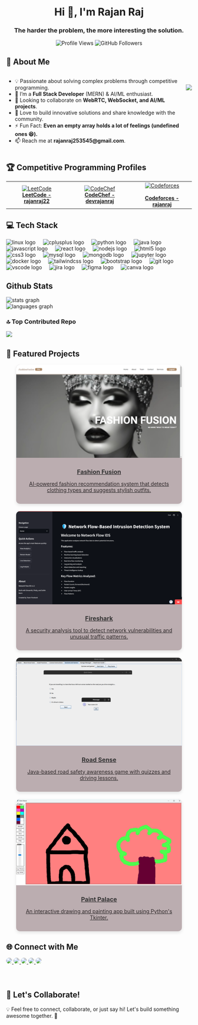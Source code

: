<h1 align="center">Hi 👋, I'm Rajan Raj</h1>
<h3 align="center"> The harder the problem, the more interesting the solution. </h3>

<p align="center">
  <img src="https://komarev.com/ghpvc/?username=rajanraj2&label=Profile%20views&color=0e75b6&style=flat" alt="Profile Views" />
  <img src="https://img.shields.io/github/followers/rajanraj2?label=Followers&style=social" alt="GitHub Followers" />
</p>

<div>
    <h2>🚀 About Me</h2>
    <div style="display: flex; justify-content: space-between; align-items: center;">
        <div>
            <ul>
                <li>💡 Passionate about solving complex problems through competitive programming.</li>
                <li>🌱 I’m a <strong>Full Stack Developer</strong> (MERN) & AI/ML enthusiast.</li>
                <li>🤝 Looking to collaborate on <strong>WebRTC, WebSocket, and AI/ML projects</strong>.</li>
                <li>💬 Love to build innovative solutions and share knowledge with the community.</li>
                <li>⚡ Fun Fact: <strong>Even an empty array holds a lot of feelings (undefined ones 😆).</strong></li>
                <li>📫 Reach me at <strong>rajanraj253545@gmail.com</strong>.</li>
            </ul>
        </div>
        <img height="150" src="https://media2.giphy.com/media/v1.Y2lkPTc5MGI3NjExbjl6c21jcmp2em5tdWhsZHUzNmQ5cGI3M3R5OGc3aDJleGk1bHJjeCZlcD12MV9pbnRlcm5hbF9naWZfYnlfaWQmY3Q9Zw/8m7nAJTYvzNUh54HQm/giphy.gif" />
    </div>
</div>

###

## 🏆 Competitive Programming Profiles  

<table border="0">
  <tr>
    <td align="center">
      <a href="https://leetcode.com/YOUR_USERNAME">
        <img src="https://upload.wikimedia.org/wikipedia/commons/1/19/LeetCode_logo_black.png" alt="LeetCode" height ="100" width="100"/>
        <br/><b>LeetCode - rajanraj22</b>
      </a>
    </td>
    <td align="center">
      <a href="https://www.codechef.com/users/YOUR_USERNAME">
        <img src="https://cdn.codechef.com/images/cc-logo.svg" alt="CodeChef" height="100" width="100"/>
        <br/><b>CodeChef - devrajanraj</b>
      </a>
    </td>
    <td align="center">
      <a href="https://codeforces.com/profile/YOUR_USERNAME">
      <div height="100" width="100">
        <img src="https://sta.codeforces.com/s/33219/images/codeforces-sponsored-by-ton.png" alt="Codeforces" height="78" width="150"/>
        </div>
        <br/><b>Codeforces - rajanraj</b>
      </a>
    </td>
  </tr>
</table>

###

## 💻 Tech Stack
<div align="left">
  <img src="https://cdn.jsdelivr.net/gh/devicons/devicon/icons/linux/linux-original.svg" height="30" alt="linux logo"  />
  <img width="12" />
  <img src="https://cdn.jsdelivr.net/gh/devicons/devicon/icons/cplusplus/cplusplus-original.svg" height="30" alt="cplusplus logo"  />
  <img width="12" />
  <img src="https://cdn.jsdelivr.net/gh/devicons/devicon/icons/python/python-original.svg" height="30" alt="python logo"  />
  <img width="12" />
  <img src="https://cdn.jsdelivr.net/gh/devicons/devicon/icons/java/java-original.svg" height="30" alt="java logo"  />
  <img width="12" />
  <img src="https://cdn.jsdelivr.net/gh/devicons/devicon/icons/javascript/javascript-original.svg" height="30" alt="javascript logo"  />
  <img width="12" />
  <img src="https://cdn.jsdelivr.net/gh/devicons/devicon/icons/react/react-original.svg" height="30" alt="react logo"  />
  <img width="12" />
  <img src="https://cdn.jsdelivr.net/gh/devicons/devicon/icons/nodejs/nodejs-original.svg" height="30" alt="nodejs logo"  />
  <img width="12" />
  <img src="https://cdn.jsdelivr.net/gh/devicons/devicon/icons/html5/html5-original.svg" height="30" alt="html5 logo"  />
  <img width="12" />
  <img src="https://cdn.jsdelivr.net/gh/devicons/devicon/icons/css3/css3-original.svg" height="30" alt="css3 logo"  />
  <img width="12" />
  <img src="https://cdn.jsdelivr.net/gh/devicons/devicon/icons/mysql/mysql-original.svg" height="30" alt="mysql logo"  />
  <img width="12" />
  <img src="https://cdn.jsdelivr.net/gh/devicons/devicon/icons/mongodb/mongodb-original.svg" height="30" alt="mongodb logo"  />
  <img width="12" />
  <img src="https://cdn.jsdelivr.net/gh/devicons/devicon/icons/jupyter/jupyter-original.svg" height="30" alt="jupyter logo"  />
  <img width="12" />
  <img src="https://cdn.jsdelivr.net/gh/devicons/devicon/icons/docker/docker-original.svg" height="30" alt="docker logo"  />
  <img width="12" />
  <img src="https://cdn.jsdelivr.net/gh/devicons/devicon/icons/tailwindcss/tailwindcss-original-wordmark.svg" height="30" alt="tailwindcss logo"  />
  <img width="12" />
  <img src="https://cdn.jsdelivr.net/gh/devicons/devicon/icons/bootstrap/bootstrap-original.svg" height="30" alt="bootstrap logo"  />
  <img width="12" />
  <img src="https://cdn.jsdelivr.net/gh/devicons/devicon/icons/git/git-original.svg" height="30" alt="git logo"  />
  <img width="12" />
  <img src="https://cdn.jsdelivr.net/gh/devicons/devicon/icons/vscode/vscode-original.svg" height="30" alt="vscode logo"  />
  <img width="12" />
  <img src="https://cdn.jsdelivr.net/gh/devicons/devicon/icons/jira/jira-original.svg" height="30" alt="jira logo"  />
  <img width="12" />
  <img src="https://cdn.jsdelivr.net/gh/devicons/devicon/icons/figma/figma-original.svg" height="30" alt="figma logo"  />
  <img width="12" />
  <img src="https://cdn.jsdelivr.net/gh/devicons/devicon/icons/canva/canva-original.svg" height="30" alt="canva logo"  />
</div>


## Github Stats

<div align="left">
  <img src="https://github-readme-stats.vercel.app/api?username=rajanraj2&hide_title=false&hide_rank=false&show_icons=true&include_all_commits=true&count_private=true&disable_animations=false&theme=dracula&locale=en&hide_border=false" height="150" alt="stats graph"  />

</div>
<div align="left">
  <img src="https://github-readme-stats.vercel.app/api/top-langs?username=rajanraj2&locale=en&hide_title=false&layout=compact&card_width=320&langs_count=5&theme=dracula&hide_border=false" height="150" alt="languages graph"  />
</div>

###


### 🔝 Top Contributed Repo
![](https://github-contributor-stats.vercel.app/api?username=rajanraj2&limit=5&theme=dark&combine_all_yearly_contributions=true)


###

## 🚀 Featured Projects

 <div style="display: flex; flex-wrap: wrap; justify-content: center; gap: 20px;">
        <!-- Fashion Fusion Card -->
        <a href="https://github.com/rajanraj2/FashionFusion.git">
        <div style="width: 450px; background: #bbadb0; border-radius: 10px; box-shadow: 0px 4px 8px rgba(0, 0, 0, 0.1); overflow: hidden; text-align: center;">
            <img src="fashionfusion.png" alt="Fashion Fusion" style="width: 100%; height: auto;">
            <div style="padding: 15px;">
                <h3 style="margin: 10px 0; text-decoration: none; color: #333;">Fashion Fusion</h3>
                <p style="color: #2d2728;">AI-powered fashion recommendation system that detects clothing types and suggests stylish outfits.</p>
            </div>
        </div>
        </a>
        <!-- Fireshark Card -->
        <a href="https://github.com/rajanraj2/Fireshark.git">
        <div style="width: 450px; background: #bbadb0; border-radius: 10px; box-shadow: 0px 4px 8px rgba(0, 0, 0, 0.1); overflow: hidden; text-align: center;">
            <img src="fireshark.png" alt="Fireshark" style="width: 100%; height: auto;">
            <div style="padding: 15px;">
                <h3 style="margin: 10px 0; text-decoration: none; color: #333;">Fireshark</h3>
                <p style="color: #2d2728;">A security analysis tool to detect network vulnerabilities and unusual traffic patterns.</p>
            </div>
        </div>
        </a>
        <!-- Road Sense Card -->
        <a href="https://github.com/rajanraj2/Road_Sense.git">
        <div style="width: 450px; background: #bbadb0; border-radius: 10px; box-shadow: 0px 4px 8px rgba(0, 0, 0, 0.1); overflow: hidden; text-align: center;">
            <img src="roadsense.png" alt="Road Sense" style="width: 100%; height: auto;">
            <div style="padding: 15px;">
                <h3 style="margin: 10px 0; text-decoration: none; color: #333;">Road Sense</h3>
                <p style="color: #2d2728;">Java-based road safety awareness game with quizzes and driving lessons.</p>
            </div>
        </div>
        </a>
        <!-- Paint Palace Card -->
        <a href="https://github.com/rajanraj2/Paint_App.git">
        <div style="width: 450px; background: #bbadb0; border-radius: 10px; box-shadow: 0px 4px 8px rgba(0, 0, 0, 0.1); overflow: hidden; text-align: center;">
            <img src="paintpalace.png" alt="Paint Palace" style="width: 100%; height: auto;">
            <div style="padding: 15px;">
                <h3 style="margin: 10px 0; text-decoration: none; color: #333;">Paint Palace</h3>
                <p style="color: #2d2728;">An interactive drawing and painting app built using Python's Tkinter.</p>
            </div>
        </div>
        </a>
</div>


###
## 🌐 Connect with Me

<div align="left">
  <a href="https://www.linkedin.com/in/devrajanraj/" target="_blank">
    <img src="https://img.shields.io/badge/LinkedIn-0077B5?style=for-the-badge&logo=linkedin&logoColor=white" height="35" style="border-radius: 15px;" />
  </a>
  <a href="https://x.com/rajanraj_2" target="_blank">
    <img src="https://img.shields.io/badge/Twitter-1DA1F2?style=for-the-badge&logo=twitter&logoColor=white" height="35" style="border-radius: 15px;" />
  </a>
  <a href="https://www.youtube.com/@rajanrajdev" target="_blank">
    <img src="https://img.shields.io/badge/Youtube-FF0000?style=for-the-badge&logo=youtube&logoColor=white" height="35" style="border-radius: 15px;" />
  </a>
  <a href="https://linktr.ee/rajan_raj_" target="_blank">
    <img src="https://img.shields.io/badge/Linktree-1de9b6?style=for-the-badge&logo=linktree&logoColor=white" height="35" style="border-radius: 15px;" />
  </a>
  <a href="https://medium.com/@rajanraj253545" target="_blank">
    <img src="https://img.shields.io/badge/Medium-12100E?style=for-the-badge&logo=medium&logoColor=white" height="35" style="border-radius: 15px;" />
  </a>
</div>


###

<br clear="both">

<!-- <img src="https://raw.githubusercontent.com/rajanraj2/rajanraj2/output/snake.svg" alt="Snake animation" /> -->



## 🤝 Let's Collaborate!
💡 Feel free to connect, collaborate, or just say hi! Let's build something awesome together. 🚀
